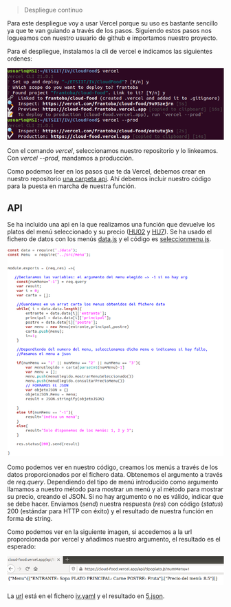 > Despliegue continuo

Para este despliegue voy a usar Vercel porque su uso es bastante sencillo ya que te van guiando a través de los pasos. Siguiendo estos pasos nos logueamos con nuestro usuario de github e importamos nuestro proyecto.

Para el despliegue, instalamos la cli de vercel e indicamos las siguientes ordenes:


![](./imagenes/vercel-cli.png)


Con el comando *vercel*, seleccionamos nuestro repositorio y lo linkeamos. 
Con *vercel --prod*, mandamos a producción.

Como podemos leer en los pasos que te da Vercel, debemos crear en nuestro repositorio [una carpeta api](../api). Ahí debemos incluir nuestro código para la puesta en marcha de nuestra función.


## API

Se ha incluido una api en la que realizamos una función que devuelve los platos del menú seleccionado y su precio ([HU02](https://github.com/FranToBa/CloudFood/issues/3) y [HU7](https://github.com/FranToBa/CloudFood/issues/42)). Se ha usado el fichero de datos con los menús [data.js](../api/data.js) y el código es [seleccionmenu.js](../api/seleccionmenu.js).


![](./imagenes/cod-vercel.png)


Como podemos ver en nuestro código, creamos los menús a través de los datos proporcionados por el fichero data. Obtenemos el argumento a través de *req.query*. Dependiendo del tipo de menú introducido como argumento llamamos a nuestro método para mostrar un menú y al método para mostrar su precio, creando el JSON. Si no hay argumento o no es válido, indicar que se debe hacer. Enviamos (*send*) nuestra respuesta (*res*)  con código (*status*) 200 (estándar para HTTP con éxito) y el resultado de nuestra función en forma de string.

Como podemos ver en la siguiente imagen, si accedemos a la url proporcionada por vercel y añadimos nuestro argumento, el resultado es el esperado:


![](./imagenes/vercel-f.png)


 La [url](https://cloud-food.vercel.app/api/seleccionmenu.js?numMenu=1) está en el fichero [iv.yaml](../iv.yaml) y el resultado en [5.json](../5.json).

